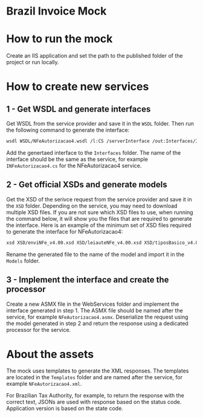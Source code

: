 # Brazil Invoice Mock

# How to run the mock
Create an IIS application and set the path to the published folder of the project or run locally.

# How to create new services
## 1 - Get WSDL and generate interfaces
Get WSDL from the service provider and save it in the `WSDL` folder. Then run the following command to generate the interface:
```bash
wsdl WSDL/NFeAutorizacao4.wsdl /l:CS /serverInterface /out:Interfaces/INFeAutorizacao4.cs
```
Add the genertaed interface to the `Interfaces` folder. The name of the interface should be the same as the service, for example `INFeAutorizacao4.cs` for the NFeAutorizacao4 service.

## 2 - Get official XSDs and generate models
Get the XSD of the serivce request from the service provider and save it in the `XSD` folder. Depending on the service, you may need to download multiple XSD files.
If you are not sure which XSD files to use, when running the command below, it will show you the files that are required to generate the interface.
Here is an example of the minimum set of XSD files required to generate the interface for NFeAutorizacao4:
```bash
xsd XSD/enviNFe_v4.00.xsd XSD/leiauteNFe_v4.00.xsd XSD/tiposBasico_v4.00.xsd XSD/xmldsig-core-schema_v1.01.xsd /c /out:Models
```
Rename the generated file to the name of the model and import it in the `Models` folder.

## 3 - Implement the interface and create the processor
Create a new ASMX file in the WebServices folder and implement the interface generated in step 1. 
The ASMX file should be named after the service, for example `NFeAutorizacao4.asmx`.
Deserialize the request using the model generated in step 2 and return the response using a dedicated processor for the service.

# About the assets
The mock uses templates to generate the XML responses. The templates are located in the `Templates` folder and are named after the service, for example `NFeAutorizacao4.xml`.

For Brazilian Tax Authority, for example, to return the response with the correct text, JSONs are used with response based on the status code. Application version is based on the state code.